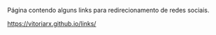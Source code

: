 Página contendo alguns links para redirecionamento de redes sociais.

https://vitoriarx.github.io/links/
